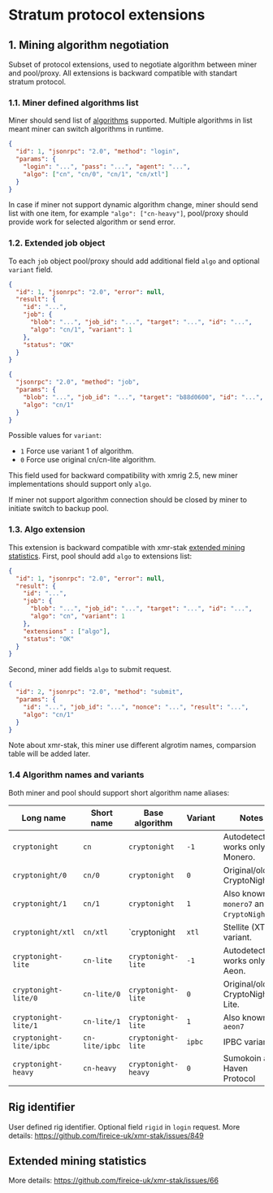 # Stratum protocol extensions
## 1. Mining algorithm negotiation
Subset of protocol extensions, used to negotiate algorithm between miner and pool/proxy. All extensions is backward compatible with standart stratum protocol.

### 1.1. Miner defined algorithms list
Miner should send list of [algorithms](#14-algorithm-names-and-variants) supported. Multiple algorithms in list meant miner can switch algorithms in runtime.
```json
{
  "id": 1, "jsonrpc": "2.0", "method": "login",
  "params": {
    "login": "...", "pass": "...", "agent": "...",
    "algo": ["cn", "cn/0", "cn/1", "cn/xtl"]
  }
}
```
In case if miner not support dynamic algorithm change, miner should send list with one item, for example `"algo": ["cn-heavy"]`, pool/proxy should provide work for selected algorithm or send error.

### 1.2. Extended job object
To each `job` object pool/proxy should add additional field `algo` and optional `variant` field.

```json
{
  "id": 1, "jsonrpc": "2.0", "error": null,
  "result": {
    "id": "...",
    "job": {
      "blob": "...", "job_id": "...", "target": "...", "id": "...",
      "algo": "cn/1", "variant": 1
    },
    "status": "OK"
  }
}
```

```json
{
  "jsonrpc": "2.0", "method": "job",
  "params": {
    "blob": "...", "job_id": "...", "target": "b88d0600", "id": "...",
    "algo": "cn/1"
  }
}
```
Possible values for `variant`:

* `1` Force use variant 1 of algorithm.
* `0` Force use original cn/cn-lite algorithm.

This field used for backward compatibility with xmrig 2.5, new miner implementations should support only `algo`.

If miner not support algorithm connection should be closed by miner to initiate switch to backup pool.

### 1.3. Algo extension
This extension is backward compatible with xmr-stak [extended mining statistics](#extended-mining-statistics).
First, pool should add `algo` to extensions list:
```json
{
  "id": 1, "jsonrpc": "2.0", "error": null,
  "result": {
    "id": "...",
    "job": {
      "blob": "...", "job_id": "...", "target": "...", "id": "...",
      "algo": "cn", "variant": 1
    },
    "extensions" : ["algo"],
    "status": "OK"
  }
}
```

Second, miner add fields `algo` to submit request.
```json
{
  "id": 2, "jsonrpc": "2.0", "method": "submit",
  "params": {
    "id": "...", "job_id": "...", "nonce": "...", "result": "...",
    "algo": "cn/1"
  }
}
```

Note about xmr-stak, this miner use different algrotim names, comparsion table will be added later.

### 1.4 Algorithm names and variants
Both miner and pool should support short algorithm name aliases:

| Long name               | Short name     | Base algorithm      | Variant     | Notes                                                |
|-------------------------|----------------|---------------------|-------------|------------------------------------------------------|
| `cryptonight`           | `cn`           | `cryptonight`       | `-1`        | Autodetect works only for Monero.                    |
| `cryptonight/0`         | `cn/0`         | `cryptonight`       | `0`         | Original/old CryptoNight.                            |
| `cryptonight/1`         | `cn/1`         | `cryptonight`       | `1`         | Also known as `monero7` and `CryptoNightV7`.         |
| `cryptonight/xtl`       | `cn/xtl`       | `cryptonight        | `xtl`       | Stellite (XTL) variant.                              |
| `cryptonight-lite`      | `cn-lite`      | `cryptonight-lite`  | `-1`        | Autodetect works only for Aeon.                      |
| `cryptonight-lite/0`    | `cn-lite/0`    | `cryptonight-lite`  | `0`         | Original/old CryptoNight-Lite.                       |
| `cryptonight-lite/1`    | `cn-lite/1`    | `cryptonight-lite`  | `1`         | Also known as `aeon7`                                |
| `cryptonight-lite/ipbc` | `cn-lite/ipbc` | `cryptonight-lite`  | `ipbc`      | IPBC variant                                         |
| `cryptonight-heavy`     | `cn-heavy`     | `cryptonight-heavy` | `0`         | Sumokoin and Haven Protocol                          |

## Rig identifier
User defined rig identifier. Optional field `rigid` in `login` request. More details: https://github.com/fireice-uk/xmr-stak/issues/849

## Extended mining statistics
More details: https://github.com/fireice-uk/xmr-stak/issues/66
